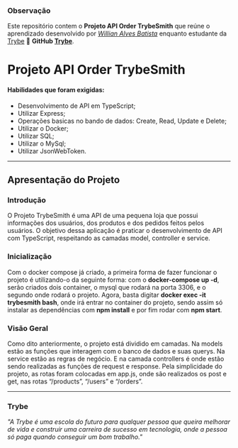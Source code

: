 ### Observação

Este repositório contem o **Projeto API Order TrybeSmith** que reúne o aprendizado desenvolvido por _[Willian Alves Batista](https://www.linkedin.com/in/willian-alves-batista-60aa6a180/)_ enquanto estudante da [Trybe](https://www.betrybe.com/) :rocket:
**GitHub [Trybe](https://github.com/tryber)**.

# Projeto API Order TrybeSmith


#### Habilidades que foram exigidas:

  - Desenvolvimento de API em TypeScript;
  - Utilizar Express;
  - Operações basicas no bando de dados: Create, Read, Update e Delete;
  - Utilizar o Docker;
  - Utilizar SQL;
  - Utilizar o MySql;
  - Utilizar JsonWebToken.

---

## Apresentação do Projeto


### Introdução

O Projeto TrybeSmith é uma API de uma pequena loja que possui informações dos usuários, dos produtos e dos pedidos feitos pelos usuários. O objetivo dessa aplicação é praticar o desenvolvimento de API com TypeScript, respeitando as camadas model, controller e service.


### Inicialização

  Com o docker compose já criado, a primeira forma de fazer funcionar o projeto é utilizando-o da seguinte forma: com o **docker-compose up -d**, serão criados dois container, o mysql que rodará na porta 3306, e o segundo onde rodará o projeto. Agora, basta digitar **docker exec -it trybesmith bash**, onde irá entrar no container do projeto, sendo assim só instalar as dependências com **npm install** e por fim rodar com **npm start**.

### Visão Geral

  Como dito anteriormente, o projeto está dividido em camadas. Na models estão as funções que interagem com o banco de dados e suas querys. Na service estão as regras de negócio. E na camada controllers é onde estão sendo realizadas as funções de request e response. Pela simplicidade do projeto, as rotas foram colocadas em app.js, onde são realizados os post e get, nas rotas “/products”, “/users” e “/orders”.
  
---
### Trybe

_"A Trybe é uma escola do futuro para qualquer pessoa que queira melhorar de vida e construir uma carreira de sucesso em tecnologia, onde a pessoa só paga quando conseguir um bom trabalho."_
